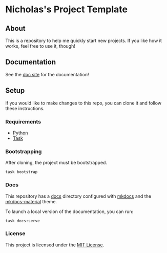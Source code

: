 <!--
You can read more about writing a README at https://www.makeareadme.com.
-->

# Nicholas's Project Template

## About

This is a repository to help me quickly start new projects.
If you like how it works, feel free to use it, though!

## Documentation

See the [doc site](https://nicholasgrose.github.io/project_template/) for the documentation!

## Setup

If you would like to make changes to this repo, you can clone it and follow these instructions.

### Requirements

- [Python](https://www.python.org)
- [Task](https://taskfile.dev)

### Bootstrapping

After cloning, the project must be bootstrapped.

```shell
task bootstrap
```

### Docs

This repository has a [docs](docs) directory configured with [mkdocs](https://www.mkdocs.org) and
the [mkdocs-material](https://squidfunk.github.io/mkdocs-material/) theme.

To launch a local version of the documentation, you can run:

```shell
task docs:serve
```

### License

This project is licensed under the [MIT License](LICENSE).
